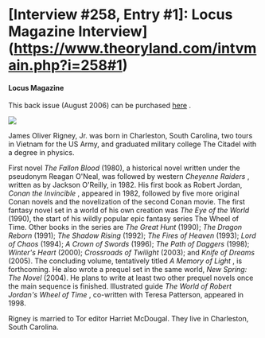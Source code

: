 # [Interview #258, Entry #1]: Locus Magazine Interview](https://www.theoryland.com/intvmain.php?i=258#1)

#### Locus Magazine

This back issue (August 2006) can be purchased
[here](http://secure.locusmag.com/Magazine/BackIssues.html)
.

  
![](http://web.archive.org/web/20060406185931/http://www.dragonmount.com/News/wp-content/uploads/2006/03/locus-march2006-pg1.jpg)
  

James Oliver Rigney, Jr. was born in Charleston, South Carolina, two tours in Vietnam for the US Army, and graduated military college The Citadel with a degree in physics.

First novel
*The Fallon Blood*
(1980), a historical novel written under the pseudonym Reagan O'Neal, was followed by western
*Cheyenne Raiders*
, written as by Jackson O'Reilly, in 1982. His first book as Robert Jordan,
*Conan the Invincible*
, appeared in 1982, followed by five more original Conan novels and the novelization of the second Conan movie. The first fantasy novel set in a world of his own creation was
*The Eye of the World*
(1990), the start of his wildly popular epic fantasy series The Wheel of Time. Other books in the series are
*The Great Hunt*
(1990);
*The Dragon Reborn*
(1991);
*The Shadow Rising*
(1992);
*The Fires of Heaven*
(1993);
*Lord of Chaos*
(1994);
*A Crown of Swords*
(1996);
*The Path of Daggers*
(1998);
*Winter's Heart*
(2000);
*Crossroads of Twilight*
(2003); and
*Knife of Dreams*
(2005). The concluding volume, tentatively titled
*A Memory of Light*
, is forthcoming. He also wrote a prequel set in the same world,
*New Spring: The Novel*
(2004). He plans to write at least two other prequel novels once the main sequence is finished. Illustrated guide
*The World of Robert Jordan's Wheel of Time*
, co-written with Teresa Patterson, appeared in 1998.

Rigney is married to Tor editor Harriet McDougal. They live in Charleston, South Carolina.

